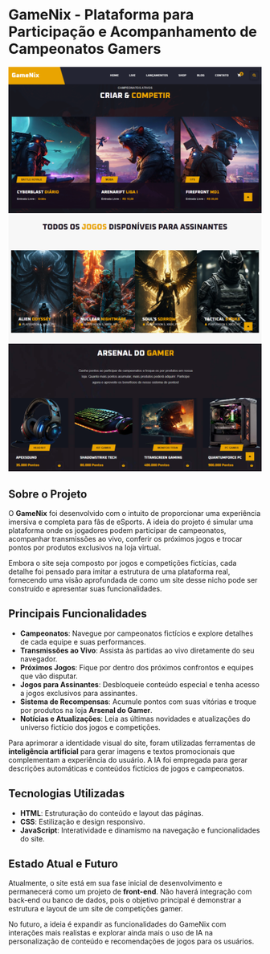 # GameNix - Plataforma para Participação e Acompanhamento de Campeonatos Gamers

![Competir](assets/gamenix2.PNG)
![Jogos](assets/gamenix4.PNG)
![arsenal](assets/gamenix5.PNG)

## Sobre o Projeto

O **GameNix** foi desenvolvido com o intuito de proporcionar uma experiência imersiva e completa para fãs de eSports. A ideia do projeto é simular uma plataforma onde os jogadores podem participar de campeonatos, acompanhar transmissões ao vivo, conferir os próximos jogos e trocar pontos por produtos exclusivos na loja virtual.

Embora o site seja composto por jogos e competições fictícias, cada detalhe foi pensado para imitar a estrutura de uma plataforma real, fornecendo uma visão aprofundada de como um site desse nicho pode ser construído e apresentar suas funcionalidades.

## Principais Funcionalidades

- **Campeonatos**: Navegue por campeonatos fictícios e explore detalhes de cada equipe e suas performances.
- **Transmissões ao Vivo**: Assista às partidas ao vivo diretamente do seu navegador.
- **Próximos Jogos**: Fique por dentro dos próximos confrontos e equipes que vão disputar.
- **Jogos para Assinantes**: Desbloqueie conteúdo especial e tenha acesso a jogos exclusivos para assinantes.
- **Sistema de Recompensas**: Acumule pontos com suas vitórias e troque por produtos na loja **Arsenal do Gamer**.
- **Notícias e Atualizações**: Leia as últimas novidades e atualizações do universo fictício dos jogos e competições.

Para aprimorar a identidade visual do site, foram utilizadas ferramentas de **inteligência artificial** para gerar imagens e textos promocionais que complementam a experiência do usuário. A IA foi empregada para gerar descrições automáticas e conteúdos fictícios de jogos e campeonatos.

## Tecnologias Utilizadas

- **HTML**: Estruturação do conteúdo e layout das páginas.
- **CSS**: Estilização e design responsivo.
- **JavaScript**: Interatividade e dinamismo na navegação e funcionalidades do site.

## Estado Atual e Futuro

Atualmente, o site está em sua fase inicial de desenvolvimento e permanecerá como um projeto de **front-end**. Não haverá integração com back-end ou banco de dados, pois o objetivo principal é demonstrar a estrutura e layout de um site de competições gamer.

No futuro, a ideia é expandir as funcionalidades do GameNix com interações mais realistas e explorar ainda mais o uso de IA na personalização de conteúdo e recomendações de jogos para os usuários.

